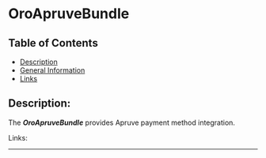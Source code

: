 OroApruveBundle
===============

Table of Contents
-----------------
 - [Description](#description)
 - [General Information](./Resources/doc/general.md)
 - [Links](#links)

Description:
------------

The ***OroApruveBundle*** provides Apruve payment method integration.

Links:
______
